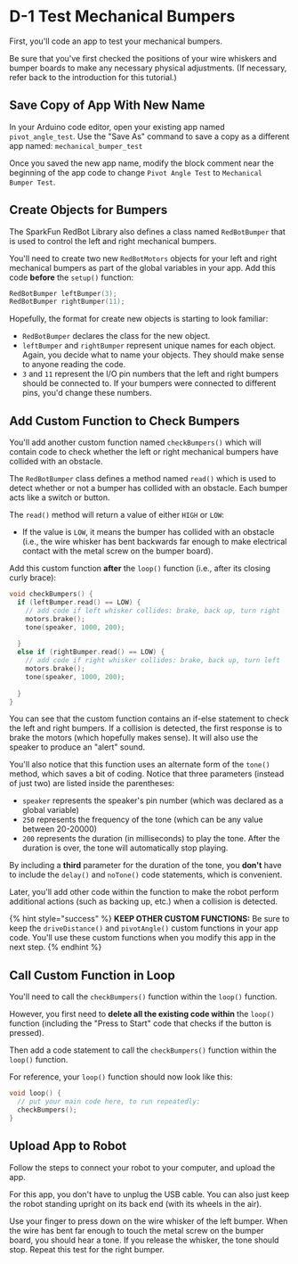 # D-1 Test Mechanical Bumpers

First, you'll code an app to test your mechanical bumpers.

Be sure that you've first checked the positions of your wire whiskers and bumper boards to make any necessary physical adjustments. \(If necessary, refer back to the introduction for this tutorial.\)

## Save Copy of App With New Name <a id="save-copy-of-app-with-new-name"></a>

In your Arduino code editor, open your existing app named `pivot_angle_test`. Use the "Save As" command to save a copy as a different app named:  `mechanical_bumper_test`

Once you saved the new app name, modify the block comment near the beginning of the app code to change `Pivot Angle Test` to `Mechanical Bumper Test`.

## Create Objects for Bumpers

The SparkFun RedBot Library also defines a class named `RedBotBumper` that is used to control the left and right mechanical bumpers.

You'll need to create two new `RedBotMotors` objects for your left and right mechanical bumpers as part of the global variables in your app. Add this code **before** the `setup()` function:

```cpp
RedBotBumper leftBumper(3);
RedBotBumper rightBumper(11);
```

Hopefully, the format for create new objects is starting to look familiar:

* `RedBotBumper` declares the class for the new object.
* `leftBumper` and `rightBumper` represent unique names for each object. Again, you decide what to name your objects. They should make sense to anyone reading the code.
* `3` and `11` represent the I/O pin numbers that the left and right bumpers should be connected to. If your bumpers were connected to different pins, you'd change these numbers.

## Add Custom Function to Check Bumpers

You'll add another custom function named `checkBumpers()` which will contain code to check whether the left or right mechanical bumpers have collided with an obstacle.

The `RedBotBumper` class defines a method named `read()` which is used to detect whether or not a bumper has collided with an obstacle. Each bumper acts like a switch or button.

The `read()` method will return a value of either `HIGH` or `LOW`:

* If the value is `LOW`, it means the bumper has collided with an obstacle \(i.e., the wire whisker has bent backwards far enough to make electrical contact with the metal screw on the bumper board\).

Add this custom function **after** the `loop()` function \(i.e., after its closing curly brace\):

```cpp
void checkBumpers() {
  if (leftBumper.read() == LOW) {
    // add code if left whisker collides: brake, back up, turn right
    motors.brake();
    tone(speaker, 1000, 200);
    
  }
  else if (rightBumper.read() == LOW) {
    // add code if right whisker collides: brake, back up, turn left
    motors.brake();
    tone(speaker, 1000, 200);
    
  }
}
```

You can see that the custom function contains an if-else statement to check the left and right bumpers. If a collision is detected, the first response is to brake the motors \(which hopefully makes sense\). It will also use the speaker to produce an "alert" sound.

You'll also notice that this function uses an alternate form of the `tone()` method, which saves a bit of coding.  Notice that three parameters \(instead of just two\) are listed inside the parentheses:

* `speaker` represents the speaker's pin number \(which was declared as a global variable\)
* `250` represents the frequency of the tone \(which can be any value between 20-20000\)
* `200` represents the duration \(in milliseconds\) to play the tone. After the duration is over, the tone will automatically stop playing.

By including a **third** parameter for the duration of the tone, you **don't** have to include the `delay()` and `noTone()` code statements, which is convenient.

Later, you'll add other code within the function to make the robot perform additional actions \(such as backing up, etc.\) when a collision is detected.

{% hint style="success" %}
**KEEP OTHER CUSTOM FUNCTIONS:**  Be sure to keep the `driveDistance()` and `pivotAngle()` custom functions in your app code. You'll use these custom functions when you modify this app in the next step.
{% endhint %}

## Call Custom Function in Loop

You'll need to call the `checkBumpers()` function within the `loop()` function.

However, you first need to **delete all the existing code within** the `loop()` function \(including the "Press to Start" code that checks if the button is pressed\).

Then add a code statement to call the `checkBumpers()` function within the `loop()` function.

For reference, your `loop()` function should now look like this:

```cpp
void loop() {
  // put your main code here, to run repeatedly:
  checkBumpers();  
}
```

## Upload App to Robot

Follow the steps to connect your robot to your computer, and upload the app.

For this app, you don't have to unplug the USB cable. You can also just keep the robot standing upright on its back end \(with its wheels in the air\).

Use your finger to press down on the wire whisker of the left bumper. When the wire has bent far enough to touch the metal screw on the bumper board, you should hear a tone. If you release the whisker, the tone should stop. Repeat this test for the right bumper.



